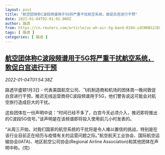 ```yaml
---
layout: post
title: "航空团体称C波段频谱用于5G将严重干扰航空系统，敦促白宫进行干预"
date: 2022-01-04T02:01:02.000Z
author: 路透
from: https://cn.reuters.com/article/us-wh-air-5g-band-0104-idCNKBS2JE03R
tags: [ 路透 ]
categories: [ 路透 ]
---
```

<!--1641261662000-->
[航空团体称C波段频谱用于5G将严重干扰航空系统，敦促白宫进行干预](https://cn.reuters.com/article/us-wh-air-5g-band-0104-idCNKBS2JE03R)
------

<div>
<div><i>2022-01-04T01:54:38Z</i></div><p>路透华盛顿1月3日 - 代表美国航空公司、飞机制造商和机场的团体周一晚间敦促白宫进行干预，推迟无线运营商将C波段频谱用于5G，他们警告说这可能会对航空旅行造成巨大的干扰。</p><p>这些团体在一份声明中说：“时间已经不多了，白宫今天必须介入，推迟即将推出的C波段5G信号。”该声明是在该频谱即将投入使用前几小时发表的。</p><p>“从周三开始，对我们国家的航空系统的干扰将是令人难以置信的挑战，特别是在该行业目前正在经历与疫情有关的运营问题之际。”航空航天工业协会、国际航空运输协会(IATA)、地区航空公司协会(Regional Airline Association)和其他团体在声明中称。(完)</p>
</div>
